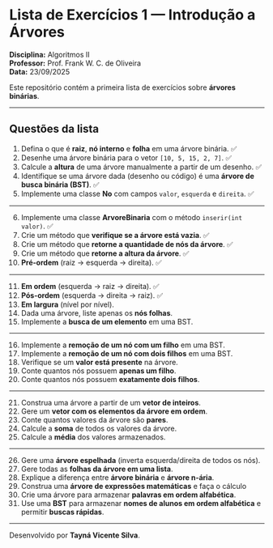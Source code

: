 # Lista de Exercícios 1 — Introdução a Árvores

**Disciplina:** Algoritmos II  
**Professor:** Prof. Frank W. C. de Oliveira  
**Data:** 23/09/2025

Este repositório contém a primeira lista de exercícios sobre **árvores binárias**.

---

## Questões da lista

1. Defina o que é **raiz**, **nó interno** e **folha** em uma árvore binária. ✅
2. Desenhe uma árvore binária para o vetor `[10, 5, 15, 2, 7]`. ✅
3. Calcule a **altura** de uma árvore manualmente a partir de um desenho. ✅
4. Identifique se uma árvore dada (desenho ou código) é uma **árvore de busca binária (BST)**. ✅
5. Implemente uma classe **No** com campos `valor`, `esquerda` e `direita`. ✅

---

6. Implemente uma classe **ArvoreBinaria** com o método `inserir(int valor)`. ✅
7. Crie um método que **verifique se a árvore está vazia**. ✅
8. Crie um método que **retorne a quantidade de nós da árvore**. ✅
9. Crie um método que **retorne a altura da árvore**. ✅
10. **Pré-ordem** (raiz → esquerda → direita). ✅

---

11. **Em ordem** (esquerda → raiz → direita). ✅
12. **Pós-ordem** (esquerda → direita → raiz). ✅
13. **Em largura** (nível por nível). 
14. Dada uma árvore, liste apenas os **nós folhas**.
15. Implemente a **busca de um elemento** em uma BST.

---

16. Implemente a **remoção de um nó com um filho** em uma BST.
17. Implemente a **remoção de um nó com dois filhos** em uma BST.
18. Verifique se um **valor está presente** na árvore.
19. Conte quantos nós possuem **apenas um filho**.
20. Conte quantos nós possuem **exatamente dois filhos**.

---

21. Construa uma árvore a partir de um **vetor de inteiros**.
22. Gere um **vetor com os elementos da árvore em ordem**.
23. Conte quantos valores da árvore são **pares**.
24. Calcule a **soma** de todos os valores da árvore.
25. Calcule a **média** dos valores armazenados.

---

26. Gere uma **árvore espelhada** (inverta esquerda/direita de todos os nós).
27. Gere todas as **folhas da árvore em uma lista**.
28. Explique a diferença entre **árvore binária** e **árvore n-ária**.
29. Construa uma **árvore de expressões matemáticas** e faça o cálculo
30. Crie uma árvore para armazenar **palavras em ordem alfabética**.
31. Use uma **BST** para armazenar **nomes de alunos em ordem alfabética** e permitir **buscas rápidas**.

---

Desenvolvido por **Tayná Vicente Silva**.
